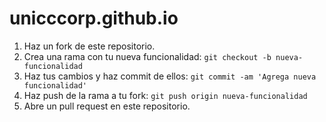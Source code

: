 # unicccorp.github.io
1. Haz un fork de este repositorio.
2. Crea una rama con tu nueva funcionalidad: `git checkout -b nueva-funcionalidad`
3. Haz tus cambios y haz commit de ellos: `git commit -am 'Agrega nueva funcionalidad'`
4. Haz push de la rama a tu fork: `git push origin nueva-funcionalidad`
5. Abre un pull request en este repositorio.
